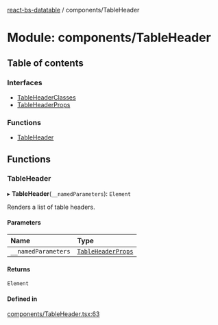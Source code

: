 [react-bs-datatable](../README.md) / components/TableHeader

# Module: components/TableHeader

## Table of contents

### Interfaces

- [TableHeaderClasses](../interfaces/components_TableHeader.TableHeaderClasses.md)
- [TableHeaderProps](../interfaces/components_TableHeader.TableHeaderProps.md)

### Functions

- [TableHeader](components_TableHeader.md#tableheader)

## Functions

### TableHeader

▸ **TableHeader**(`__namedParameters`): `Element`

Renders a list of table headers.

#### Parameters

| Name | Type |
| :------ | :------ |
| `__namedParameters` | [`TableHeaderProps`](../interfaces/components_TableHeader.TableHeaderProps.md) |

#### Returns

`Element`

#### Defined in

[components/TableHeader.tsx:63](https://github.com/imballinst/react-bs-datatable/blob/a980185/src/components/TableHeader.tsx#L63)
